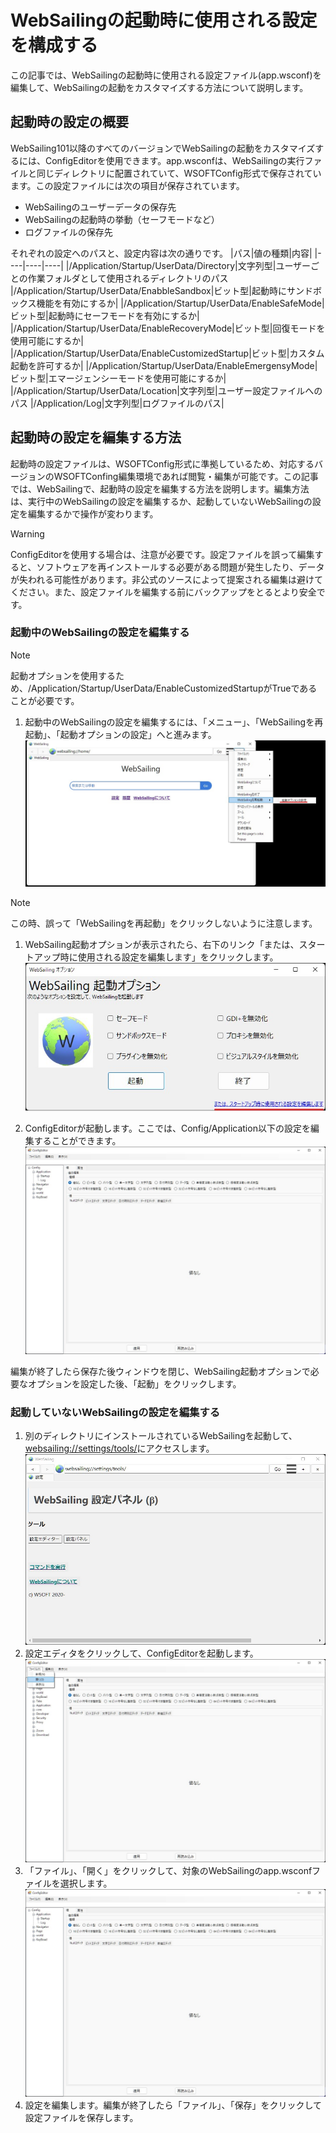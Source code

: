 # WebSailingの起動時に使用される設定を構成する
この記事では、WebSailingの起動時に使用される設定ファイル(app.wsconf)を編集して、WebSailingの起動をカスタマイズする方法について説明します。
## 起動時の設定の概要
WebSailing101以降のすべてのバージョンでWebSailingの起動をカスタマイズするには、ConfigEditorを使用できます。app.wsconfは、WebSailingの実行ファイルと同じディレクトリに配置されていて、WSOFTConfig形式で保存されています。この設定ファイルには次の項目が保存されています。
* WebSailingのユーザーデータの保存先
* WebSailingの起動時の挙動（セーフモードなど）
* ログファイルの保存先

それぞれの設定へのパスと、設定内容は次の通りです。
|パス|値の種類|内容|
|----|----|----|
|/Application/Startup/UserData/Directory|文字列型|ユーザーごとの作業フォルダとして使用されるディレクトリのパス
|/Application/Startup/UserData/EnabbleSandbox|ビット型|起動時にサンドボックス機能を有効にするか|
|/Application/Startup/UserData/EnableSafeMode|ビット型|起動時にセーフモードを有効にするか|
|/Application/Startup/UserData/EnableRecoveryMode|ビット型|回復モードを使用可能にするか|
|/Application/Startup/UserData/EnableCustomizedStartup|ビット型|カスタム起動を許可するか|
|/Application/Startup/UserData/EnableEmergensyMode|ビット型|エマージェンシーモードを使用可能にするか|
|/Application/Startup/UserData/Location|文字列型|ユーザー設定ファイルへのパス
|/Application/Log|文字列型|ログファイルのパス|

## 起動時の設定を編集する方法
起動時の設定ファイルは、WSOFTConfig形式に準拠しているため、対応するバージョンのWSOFTConfing編集環境であれば閲覧・編集が可能です。この記事では、WebSailingで、起動時の設定を編集する方法を説明します。編集方法は、実行中のWebSailingの設定を編集するか、起動していないWebSailingの設定を編集するかで操作が変わります。

> [!WARNING]
> ConfigEditorを使用する場合は、注意が必要です。設定ファイルを誤って編集すると、ソフトウェアを再インストールする必要がある問題が発生したり、データが失われる可能性があります。非公式のソースによって提案される編集は避けてください。また、設定ファイルを編集する前にバックアップをとるとより安全です。

### 起動中のWebSailingの設定を編集する
> [!NOTE]
> 起動オプションを使用するため、/Application/Startup/UserData/EnableCustomizedStartupがTrueであることが必要です。

1. 起動中のWebSailingの設定を編集するには、「メニュー」、「WebSailingを再起動」、「起動オプションの設定」へと進みます。
![起動オプションの設定](media/1.jpg)

> [!NOTE]
> この時、誤って「WebSailingを再起動」をクリックしないように注意します。

1. WebSailing起動オプションが表示されたら、右下のリンク「または、スタートアップ時に使用される設定を編集します」をクリックします。
![または、スタートアップ時に使用される設定を編集します](media/2.jpg)

1. ConfigEditorが起動します。ここでは、Config/Application以下の設定を編集することができます。
![ConfigEditor](media/3.jpg)

編集が終了したら保存た後ウィンドウを閉じ、WebSailing起動オプションで必要なオプションを設定した後、「起動」をクリックします。

### 起動していないWebSailingの設定を編集する
1. 別のディレクトリにインストールされているWebSailingを起動して、[websailing://settings/tools/](websailing://settings/tools/)にアクセスします。
![websailing://settings/tools/](media/4.jpg)
1. 設定エディタをクリックして、ConfigEditorを起動します。
![ConfigEditor](media/5.jpg)
1. 「ファイル」、「開く」をクリックして、対象のWebSailingのapp.wsconfファイルを選択します。
![ConfigEditor](media/3.jpg)
1. 設定を編集します。編集が終了したら「ファイル」、「保存」をクリックして設定ファイルを保存します。
